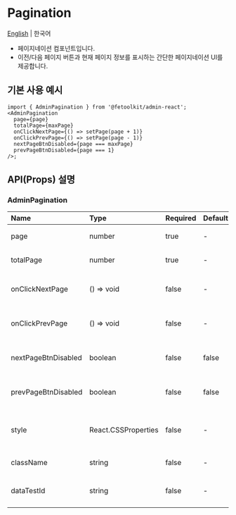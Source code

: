# Pagination

[English](../en/component_pagination.md) | 한국어

- 페이지네이션 컴포넌트입니다.
- 이전/다음 페이지 버튼과 현재 페이지 정보를 표시하는 간단한 페이지네이션 UI를 제공합니다.

## 기본 사용 예시

```tsx
import { AdminPagination } from '@fetoolkit/admin-react';
<AdminPagination
  page={page}
  totalPage={maxPage}
  onClickNextPage={() => setPage(page + 1)}
  onClickPrevPage={() => setPage(page - 1)}
  nextPageBtnDisabled={page === maxPage}
  prevPageBtnDisabled={page === 1}
/>;
```

## API(Props) 설명

### AdminPagination

| Name                | Type                | Required | Default | Description                                   |
| :------------------ | :------------------ | :------- | :------ | :-------------------------------------------- |
| page                | number              | true     | -       | 현재 페이지 번호                              |
| totalPage           | number              | true     | -       | 전체 페이지 수                                |
| onClickNextPage     | () => void          | false    | -       | 다음 페이지 버튼 클릭 이벤트 메서드           |
| onClickPrevPage     | () => void          | false    | -       | 이전 페이지 버튼 클릭 이벤트 메서드           |
| nextPageBtnDisabled | boolean             | false    | false   | 다음 페이지 버튼 비활성화 여부                |
| prevPageBtnDisabled | boolean             | false    | false   | 이전 페이지 버튼 비활성화 여부                |
| style               | React.CSSProperties | false    | -       | 스타일 선언 <br> - React `style` props와 동일 |
| className           | string              | false    | -       | CSS 클래스명                                  |
| dataTestId          | string              | false    | -       | 테스트 실행 시 선언할 elementId               |
